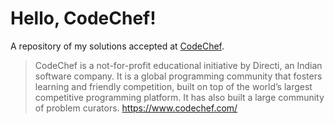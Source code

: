 # Hello, CodeChef!
A repository of my solutions accepted at [CodeChef](https://www.codechef.com/ "CodeChef").

> CodeChef is a not-for-profit educational initiative by Directi, an Indian software company. It is a global programming community that fosters learning and friendly competition, built on top of the world’s largest competitive programming platform. It has also built a large community of problem curators.
> https://www.codechef.com/
